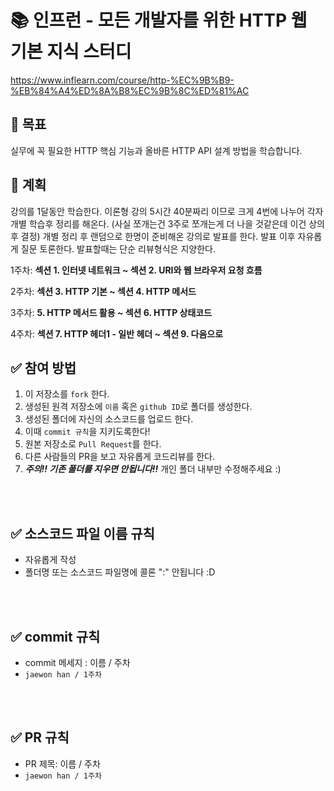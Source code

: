 # 📚 인프런 - 모든 개발자를 위한 HTTP 웹 기본 지식 스터디
<https://www.inflearn.com/course/http-%EC%9B%B9-%EB%84%A4%ED%8A%B8%EC%9B%8C%ED%81%AC>
<br />
## 🚩 **목표**
실무에 꼭 필요한 HTTP 핵심 기능과 올바른 HTTP API 설계 방법을 학습합니다.
<br />

## 🚴 **계획**
강의를 1달동안 학습한다. 
이론형 강의 5시간 40분짜리 이므로 크게 4번에 나누어 각자 개별 학습후 정리를 해온다. (사실 쪼개는건 3주로 쪼개는게 더 나을 것같은데 이건 상의 후 결정)
개별 정리 후 랜덤으로 한명이 준비해온 강의로 발표를 한다. 발표 이후 자유롭게 질문 토론한다. 
발표할때는 단순 리뷰형식은 지양한다.

1주차: **섹션 1. 인터넷 네트워크 ~ 섹션 2. URI와 웹 브라우저 요청 흐름**

2주차: **섹션 3. HTTP 기본 ~ 섹션 4. HTTP 메서드**

3주차: **5. HTTP 메서드 활용 ~ 섹션 6. HTTP 상태코드**

4주차: **섹션 7. HTTP 헤더1 - 일반 헤더 ~ 섹션 9. 다음으로**

## ✅ 참여 방법
1. 이 저장소를 `fork` 한다.
2. 생성된 원격 저장소에 `이름` 혹은 `github ID`로 폴더를 생성한다.
3. 생성된 폴더에 자신의 소스코드를 업로드 한다.
4. 이때 `commit 규칙`을 지키도록한다!
5. 원본 저장소로 `Pull Request`를 한다.
6. 다른 사람들의 PR을 보고 자유롭게 코드리뷰를 한다.
7. ***주의!! 기존 폴더를 지우면 안됩니다!!*** 개인 폴더 내부만 수정해주세요 :)
<br />
<br />

## ✅ 소스코드 파일 이름 규칙
- 자유롭게 작성 
- 폴더명 또는 소스코드 파일명에 콜론 ":" 안됩니다 :D

<br />
<br />

## ✅ commit 규칙
- commit 메세지 : 이름 / 주차
-  ```jaewon han / 1주차 ```

<br />
<br />

## ✅ PR 규칙
- PR 제목: 이름 / 주차
-  ```jaewon han / 1주차 ```

<br />
<br />
